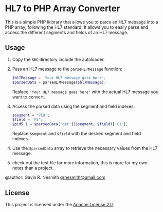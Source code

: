 # HL7 to PHP Array Converter

This is a simple PHP lkibrary that allows you to parce an HL7 message into a PHP array, following the HL7 standard. It allows you to easily parse and access the different segments and fields of an HL7 message.

## Usage

1. Copy the `SRC` directory include the autoloader.

2. Pass an HL7 message to the `parseHL7Message` function:

    ```php
    $hl7Message = 'Your HL7 message goes here';
    $parsedData = parseHL7Message($hl7Message);
    ```

   Replace `'Your HL7 message goes here'` with the actual HL7 message you want to convert.

3. Access the parsed data using the segment and field indexes:

    ```php
    $segment = 'PID';
    $field = 'F5';
    $pid5_1 = $parsedData['get']($segment, $field)['C1'];
    ```

   Replace `$segment` and `$field` with the desired segment and field indexes.

4. Use the `$parsedData` array to retrieve the necessary values from the HL7 message.

5. check out the test file for more information, this is more for my own notes than a project.

@author: Gavin R. Nesmith <grnesmith@gmail.com>

## License

This project is licensed under the [Apache License 2.0](https://www.apache.org/licenses/LICENSE-2.0).
